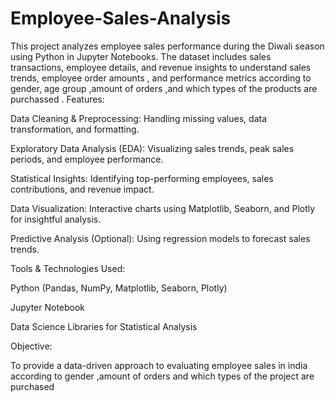 # Employee-Sales-Analysis
This project analyzes employee sales performance during the Diwali season using Python in Jupyter Notebooks. The dataset includes sales transactions, employee details, and revenue insights to understand sales trends, employee order amounts , and performance metrics according to gender, age group ,amount of orders ,and which types of the products are purchassed .
Features:

Data Cleaning & Preprocessing: Handling missing values, data transformation, and formatting.

Exploratory Data Analysis (EDA): Visualizing sales trends, peak sales periods, and employee performance.

Statistical Insights: Identifying top-performing employees, sales contributions, and revenue impact.

Data Visualization: Interactive charts using Matplotlib, Seaborn, and Plotly for insightful analysis.

Predictive Analysis (Optional): Using regression models to forecast sales trends.


Tools & Technologies Used:

Python (Pandas, NumPy, Matplotlib, Seaborn, Plotly)

Jupyter Notebook

Data Science Libraries for Statistical Analysis


Objective:

To provide a data-driven approach to evaluating employee sales in india according to gender ,amount of orders and which types of the project are purchased
